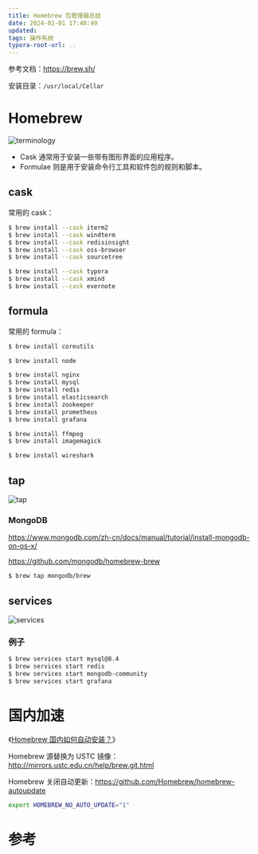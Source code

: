 ```yaml
---
title: Homebrew 包管理器总结
date: 2024-02-01 17:48:49
updated:
tags: 操作系统
typora-root-url: ..
---
```


参考文档：https://brew.sh/

安装目录：`/usr/local/Cellar`

# Homebrew

![terminology](/img/os/homebrew/homebrew_terminology.png)

- Cask 通常用于安装一些带有图形界面的应用程序。
- Formulae 则是用于安装命令行工具和软件包的规则和脚本。

## cask

常用的 cask：

```bash
$ brew install --cask iterm2
$ brew install --cask windterm
$ brew install --cask redisinsight
$ brew install --cask oss-browser
$ brew install --cask sourcetree

$ brew install --cask typora
$ brew install --cask xmind
$ brew install --cask evernote
```

## formula

常用的 formula：

```bash
$ brew install coreutils

$ brew install node

$ brew install nginx
$ brew install mysql
$ brew install redis
$ brew install elasticsearch
$ brew install zookeeper
$ brew install prometheus
$ brew install grafana

$ brew install ffmpeg
$ brew install imagemagick

$ brew install wireshark
```

## tap

![tap](/img/os/homebrew/homebrew_tap.png)

### MongoDB

https://www.mongodb.com/zh-cn/docs/manual/tutorial/install-mongodb-on-os-x/

https://github.com/mongodb/homebrew-brew

```bash
$ brew tap mongodb/brew
```

## services

![services](/img/os/homebrew/homebrew_services.png)

### 例子

```bash
$ brew services start mysql@8.4
$ brew services start redis
$ brew services start mongodb-community
$ brew services start grafana
```

# 国内加速

《[Homebrew 国内如何自动安装？](https://zhuanlan.zhihu.com/p/111014448)》

Homebrew 源替换为 USTC 镜像：http://mirrors.ustc.edu.cn/help/brew.git.html

Homebrew 关闭自动更新：https://github.com/Homebrew/homebrew-autoupdate

```bash
export HOMEBREW_NO_AUTO_UPDATE="1"
```

# 参考

